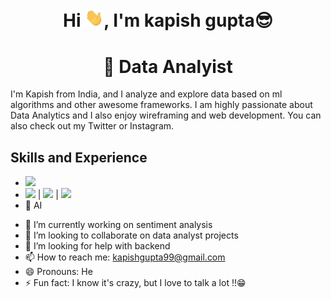 <h1 align="center">Hi <img src="https://raw.githubusercontent.com/ABSphreak/ABSphreak/master/gifs/Hi.gif" width="30px">, I'm kapish gupta😎</h1>

<h1 align="center"> 🚀 Data Analyist</h1>

I'm Kapish from India, and I analyze and explore data based on ml algorithms and other awesome frameworks. I am highly passionate about Data Analytics and I also enjoy wireframing and  web development. You can also check out my Twitter or Instagram.

## Skills and Experience 
* <img src="https://img.shields.io/badge/React-20232A?style=for-the-badge&logo=react&logoColor=61DAFB" />
* <img src="https://img.shields.io/badge/HTML5-E34F26?style=for-the-badge&logo=html5&logoColor=white" />  | <img src="https://img.shields.io/badge/CSS3-1572B6?style=for-the-badge&logo=css3&logoColor=white" />  | <img src="https://img.shields.io/badge/JavaScript-323330?style=for-the-badge&logo=javascript&logoColor=F7DF1E" />
* 🧠 AI


- 🔭 I’m currently working on sentiment analysis 
- 👯 I’m looking to collaborate on data analyst projects 
- 🤔 I’m looking for help with backend  
- 📫 How to reach me: kapishgupta99@gmail.com 
- 😄 Pronouns: He
- ⚡ Fun fact: I know it's crazy, but I love to talk a lot !!😁 
